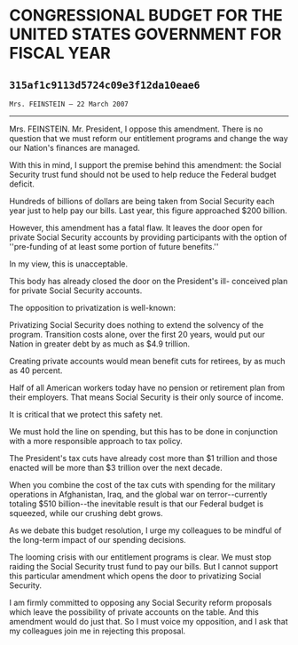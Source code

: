 # CONGRESSIONAL BUDGET FOR THE UNITED STATES GOVERNMENT FOR FISCAL YEAR
## `315af1c9113d5724c09e3f12da10eae6`
`Mrs. FEINSTEIN — 22 March 2007`

---


Mrs. FEINSTEIN. Mr. President, I oppose this amendment. There is no 
question that we must reform our entitlement programs and change the 
way our Nation's finances are managed.

With this in mind, I support the premise behind this amendment: the 
Social Security trust fund should not be used to help reduce the 
Federal budget deficit.

Hundreds of billions of dollars are being taken from Social Security 
each year just to help pay our bills. Last year, this figure approached 
$200 billion.

However, this amendment has a fatal flaw. It leaves the door open for 
private Social Security accounts by providing participants with the 
option of ''pre-funding of at least some portion of future benefits.''

In my view, this is unacceptable.

This body has already closed the door on the President's ill-
conceived plan for private Social Security accounts.

The opposition to privatization is well-known:

Privatizing Social Security does nothing to extend the solvency of 
the program. Transition costs alone, over the first 20 years, would put 
our Nation in greater debt by as much as $4.9 trillion.

Creating private accounts would mean benefit cuts for retirees, by as 
much as 40 percent.

Half of all American workers today have no pension or retirement plan 
from their employers. That means Social Security is their only source 
of income.

It is critical that we protect this safety net.

We must hold the line on spending, but this has to be done in 
conjunction with a more responsible approach to tax policy.

The President's tax cuts have already cost more than $1 trillion and 
those enacted will be more than $3 trillion over the next decade.

When you combine the cost of the tax cuts with spending for the 
military operations in Afghanistan, Iraq, and the global war on 
terror--currently totaling $510 billion--the inevitable result is that 
our Federal budget is squeezed, while our crushing debt grows.

As we debate this budget resolution, I urge my colleagues to be 
mindful of the long-term impact of our spending decisions.

The looming crisis with our entitlement programs is clear. We must 
stop raiding the Social Security trust fund to pay our bills. But I 
cannot support this particular amendment which opens the door to 
privatizing Social Security.

I am firmly committed to opposing any Social Security reform 
proposals which leave the possibility of private accounts on the table. 
And this amendment would do just that. So I must voice my opposition, 
and I ask that my colleagues join me in rejecting this proposal.